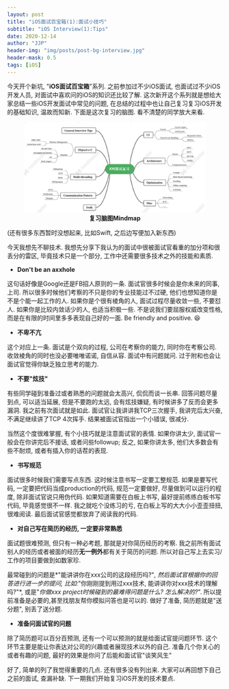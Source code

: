 ```yaml
---
layout: post
title: "iOS面试百宝箱(1):面试小技巧"
subtitle: "iOS Interview(1):Tips"
date: 2020-12-14
author: "JJP"
header-img: "img/posts/post-bg-interview.jpg"
header-mask: 0.5
tags: [iOS]
---
```


今天开个新坑, "**iOS面试百宝箱**"系列. 之前参加过不少iOS面试, 也面试过不少iOS开发人员, 对面试中喜欢问的iOS的知识还比较了解. 这次新开这个系列就是想给大家总结一些iOS开发面试中常见的问题, 在总结的过程中也让自己复习复习iOS开发的基础知识, 温故而知新.   下面是这次复习的脑图. 看不清楚的同学放大来看.

<figure class="image">
  <img src="/img/posts/post-iosinterview-mindmap.png" alt="mindmap"/>
  <center><figcaption><b>复习脑图Mindmap</b></figcaption></center>
</figure>

(还有很多东西暂时没想起来, 比如Swift, 之后边写便加入新东西)

今天我想先不聊技术. 我想先分享下我认为的面试中很被面试官看重的加分项和很丢分的雷区, 毕竟技术只是一个部分, 工作中还需要很多技术之外的技能和素质.

- **Don't be an axxhole**

这句话好像是Google还是FB招人原则的一条. 面试官很多时候会是你未来的同事,上司. 所以很多时候他们考察的不只是你的专业技能过不过硬, 他们也想知道你是不是个能一起工作的人. 如果你是个很有棱角的人, 面试过程尽量收敛一些, 不要怼人. 如果你是比较内敛话少的人, 也适当积极一些. 不是说我们要屈服权威改变性格, 而是在有限的时间里多多表现自己好的一面. Be friendly and positive. 😆

- **不卑不亢**

这个对应上一条. 面试是个双向的过程, 公司在考察你的能力, 同时你在考察公司. 收敛棱角的同时也没必要唯唯诺诺, 自信从容. 面试中有问题就问. 过于附和也会让面试官觉得你缺乏独立思考的能力. 

- **不要"炫技"**

有些同学碰到准备过或者熟悉的问题就会太高兴, 侃侃而谈一长串.  回答问题尽量到点, 可以适当延展, 但是不要跑的太远, 会有炫技嫌疑, 有时候讲多了反而会更多漏洞. 我之前有次面试就是如此. 面试官让我讲讲我TCP三次握手, 我讲完后太兴奋, 不满足继续讲了TCP 4次挥手. 结果被面试官指出一个小错误, 很减分. 

当然这个度很难掌握, 有个小技巧就是注意面试官的表情. 如果你讲太少, 面试官一般会在你讲完后不接话, 或者问些followup; 反之, 如果你讲太多, 他们大多数会有些不耐烦, 或者有插入你的话茬的表现. 

- **书写规范**

面试很多时候我们需要写点东西. 这时候注意书写一定要工整规范. 如果是要写代码, 一定要把代码当成production的代码, 规范一定要做好, 尽量做到可以运行的程度, 除非面试官说只用伪代码. 如果知道需要在白板上书写, 最好提前练练白板书写代码, 毕竟感觉很不一样. 我之就吃个没练习的亏, 在白板上写的大大小小歪歪扭扭, 很难阅读. 最后面试官感觉都放弃了阅读我的代码. 

- **对自己写在简历的经历, 一定要非常熟悉**

面试题很难预测, 但只有一种必考题, 那就是对你简历经历的考察. 我之前所有面试别人的经历或者被面的经历**无一例外**都有关于简历的问题. 所以对自己写上去实习/工作的项目要做到如数家珍. 

最常碰到的问题是*"能讲讲你在xxx公司的这段经历吗?"*, 然后面试官根据你的回答进行进一步的提问, 比如:*"你刚刚提到用过xxx技术, 能讲讲你对xxx技术的理解吗?"*,  或是"*你做xxx project时候碰到的最难得问题是什么? 怎么解决的?*". 所以提前准备是必要的,甚至找朋友帮你模拟问答也是可以的. 做好了准备, 简历题就是"送分题", 别丢了送分题.

- **准备问面试官的问题**

除了简历题可以百分百预测, 还有一个可以预测的就是给面试官提问题环节. 这个环节主要是能让你表达对公司的兴趣或者展现技术以外的自己. 准备几个你关心的或者有趣的问题, 最好的效果是你问了后能和面试官"谈笑风生"



好了, 简单的列了我觉得重要的几点. 还有很多没有列出来. 大家可以再回想下自己之前的面试, 查漏补缺. 下一期我们开始复习iOS开发的技术要点.